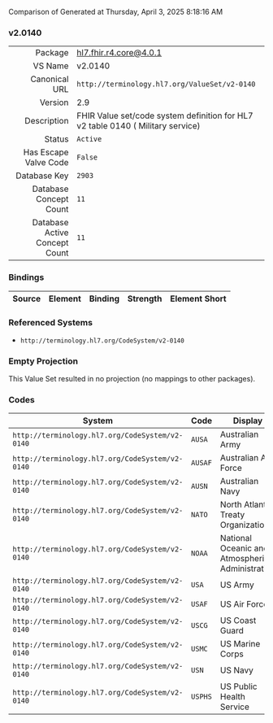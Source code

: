 Comparison of 
Generated at Thursday, April 3, 2025 8:18:16 AM

### v2.0140

|      |     |
| ---: | --- |
| Package | hl7.fhir.r4.core@4.0.1 |
| VS Name | v2.0140 |
| Canonical URL | `http://terminology.hl7.org/ValueSet/v2-0140` |
| Version | 2.9 |
| Description | FHIR Value set/code system definition for HL7 v2 table 0140 ( Military service) |
| Status | `Active` |
| Has Escape Valve Code | `False` |
| Database Key | `2903` |
| Database Concept Count | `11` |
| Database Active Concept Count | `11` |
### Bindings

| Source | Element | Binding | Strength | Element Short |
| ------ | ------- | ------- | -------- | ------------- |

### Referenced Systems

* `http://terminology.hl7.org/CodeSystem/v2-0140`
### Empty Projection

This Value Set resulted in no projection (no mappings to other packages).

### Codes

| System | Code | Display |
| ------ | ---- | ------- |
| `http://terminology.hl7.org/CodeSystem/v2-0140` | `AUSA` | Australian Army |
| `http://terminology.hl7.org/CodeSystem/v2-0140` | `AUSAF` | Australian Air Force |
| `http://terminology.hl7.org/CodeSystem/v2-0140` | `AUSN` | Australian Navy |
| `http://terminology.hl7.org/CodeSystem/v2-0140` | `NATO` | North Atlantic Treaty Organization |
| `http://terminology.hl7.org/CodeSystem/v2-0140` | `NOAA` | National Oceanic and Atmospheric Administration |
| `http://terminology.hl7.org/CodeSystem/v2-0140` | `USA` | US Army |
| `http://terminology.hl7.org/CodeSystem/v2-0140` | `USAF` | US Air Force |
| `http://terminology.hl7.org/CodeSystem/v2-0140` | `USCG` | US Coast Guard |
| `http://terminology.hl7.org/CodeSystem/v2-0140` | `USMC` | US Marine Corps |
| `http://terminology.hl7.org/CodeSystem/v2-0140` | `USN` | US Navy |
| `http://terminology.hl7.org/CodeSystem/v2-0140` | `USPHS` | US Public Health Service |
